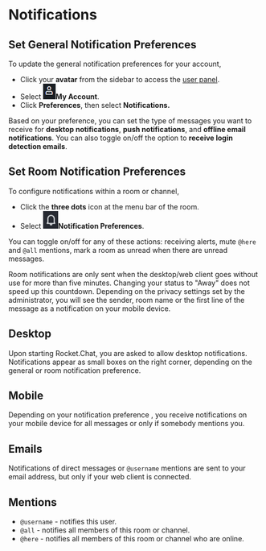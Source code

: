 # Notifications

## Set General Notification Preferences

To update the general notification preferences for your account,

* Click your **avatar** from the sidebar to access the [user panel](https://docs.rocket.chat/use-rocket.chat/user-guides/user-panel).
* Select <img src="../../.gitbook/assets/image (9).png" alt="" data-size="line">**My Account**.
* Click **Preferences**, then select **Notifications.**

Based on your preference, you can set the type of messages you want to receive for **desktop notifications**, **push notifications**, and **offline email notifications**. You can also toggle on/off the option to **receive login detection emails**.

## Set Room Notification Preferences&#x20;

To configure notifications within a room or channel,

* Click the **three dots** icon at the menu bar of the room.
* Select <img src="../../.gitbook/assets/image (12) (2).png" alt="" data-size="line">**Notification Preferences**.

You can toggle on/off for any of these actions:  receiving alerts,  mute `@here` and `@all` mentions,  mark a room as unread when there are unread messages.

Room notifications are only sent when the desktop/web client goes without use for more than five minutes. Changing your status to "Away" does not speed up this countdown. Depending on the privacy settings set by the administrator, you will see the sender, room name or the first line of the message as a notification on your mobile device.

## Desktop

Upon starting Rocket.Chat, you are asked to allow desktop notifications. Notifications appear as small boxes on the right corner, depending on the general or room notification preference.

## Mobile

Depending on your notification preference , you receive notifications on your mobile device for all messages or only if somebody mentions you.&#x20;

## Emails

Notifications of direct messages or `@username` mentions are sent to your email address, but only if your web client is connected.

## Mentions

* `@username` - notifies this user.
* `@all` - notifies all members of this room or channel.
* `@here` - notifies all members of this room or channel who are online.
